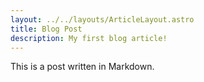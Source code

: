 ```yaml
---
layout: ../../layouts/ArticleLayout.astro
title: Blog Post
description: My first blog article!
---
```

This is a post written in Markdown.